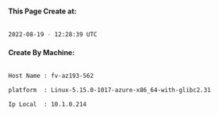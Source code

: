 
   
#### This Page Create at:

```bash

2022-08-19 - 12:28:39 UTC

```

#### Create By Machine:

```bash

Host Name : fv-az193-562

platform  : Linux-5.15.0-1017-azure-x86_64-with-glibc2.31

Ip Local  : 10.1.0.214

```

